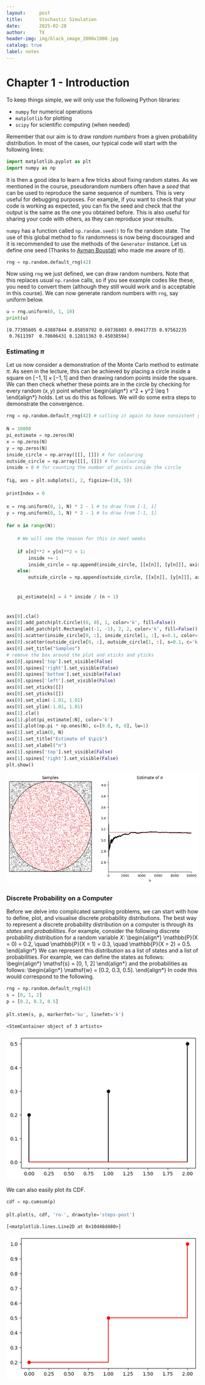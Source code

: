 ```yaml
---
layout:     post
title:      Stochastic Simulation
date:       2025-02-28
author:     TX
header-img: img/black_image_2000x1000.jpg
catalog: true
label: notes
---
```


# Chapter 1 - Introduction

To keep things simple, we will only use the following Python libraries:

* `numpy` for numerical operations
* `matplotlib` for plotting
* `scipy` for scientific computing (when needed)

Remember that our aim is to draw _random numbers_ from a given probability distribution. In most of the cases, our typical code will start with the following lines:


```python
import matplotlib.pyplot as plt
import numpy as np
```

It is then a good idea to learn a few tricks about fixing random states. As we mentioned in the course, pseudorandom numbers often have a _seed_ that can be used to reproduce the same sequence of numbers. This is very useful for debugging purposes. For example, if you want to check that your code is working as expected, you can fix the seed and check that the output is the same as the one you obtained before. This is also useful for sharing your code with others, as they can reproduce your results.

`numpy` has a function called `np.random.seed()` to fix the random state. The use of this global method to fix randomness is now being discouraged and it is recommended to use the methods of the `Generator` instance. Let us define one seed (Thanks to [Ayman Boustati](https://scholar.google.co.uk/citations?user=Nv7DaiwAAAAJ&hl=en) who made me aware of it).


```python
rng = np.random.default_rng(42)
```

Now using `rng` we just defined, we can draw random numbers. Note that this replaces usual `np.random` calls, so if you see example codes like these, you need to convert them (although they still would work and is acceptable in this course). We can now generate random numbers with `rng`, say uniform below.


```python
u = rng.uniform(0, 1, 10)
print(u)
```

    [0.77395605 0.43887844 0.85859792 0.69736803 0.09417735 0.97562235
     0.7611397  0.78606431 0.12811363 0.45038594]


### Estimating $\pi$

Let us now consider a demonstration of the Monte Carlo method to estimate $\pi$. As seen in the lecture, this can be achieved by placing a circle inside a square on $[-1, 1] \times [-1, 1]$ and then drawing random points inside the square. We can then check whether these points are in the circle by checking for every random $(x,y)$ point whether
\begin{align*}
x^2 + y^2 \leq 1
\end{align*}
holds. Let us do this as follows. We will do some extra steps to demonstrate the convergence.


```python
rng = np.random.default_rng(42) # calling it again to have consistent generation in the cell

N = 10000
pi_estimate = np.zeros(N)
x = np.zeros(N)
y = np.zeros(N)
inside_circle = np.array([[], []]) # for colouring
outside_circle = np.array([[], []]) # for colouring
inside = 0 # for counting the number of points inside the circle

fig, axs = plt.subplots(1, 2, figsize=(10, 5))

printIndex = 0

x = rng.uniform(0, 1, N) * 2 - 1 # to draw from [-1, 1]
y = rng.uniform(0, 1, N) * 2 - 1 # to draw from [-1, 1]

for n in range(N):

    # We will see the reason for this in next weeks

    if x[n]**2 + y[n]**2 < 1:
        inside += 1
        inside_circle = np.append(inside_circle, [[x[n]], [y[n]]], axis=1)
    else:
        outside_circle = np.append(outside_circle, [[x[n]], [y[n]]], axis=1)


    pi_estimate[n] = 4 * inside / (n + 1)


axs[0].cla()
axs[0].add_patch(plt.Circle((0, 0), 1, color='k', fill=False))
axs[0].add_patch(plt.Rectangle((-1, -1), 2, 2, color='k', fill=False))
axs[0].scatter(inside_circle[0, :], inside_circle[1, :], s=0.1, color=[0.8, 0, 0])
axs[0].scatter(outside_circle[0, :], outside_circle[1, :], s=0.1, c='k')
axs[0].set_title("Samples")
# remove the box around the plot and xticks and yticks
axs[0].spines['top'].set_visible(False)
axs[0].spines['right'].set_visible(False)
axs[0].spines['bottom'].set_visible(False)
axs[0].spines['left'].set_visible(False)
axs[0].set_xticks([])
axs[0].set_yticks([])
axs[0].set_xlim(-1.01, 1.01)
axs[0].set_ylim(-1.01, 1.01)
axs[1].cla()
axs[1].plot(pi_estimate[:N], color='k')
axs[1].plot(np.pi * np.ones(N), c=[0.8, 0, 0], lw=1)
axs[1].set_xlim(0, N)
axs[1].set_title("Estimate of $\pi$")
axs[1].set_xlabel("n")
axs[1].spines['top'].set_visible(False)
axs[1].spines['right'].set_visible(False)
plt.show()

```


    
<!-- ![png](chapter-1%20copy_files/chapter-1%20copy_8_0.png)
 -->
![png](plots/plot1.png)
    


### Discrete Probability on a Computer

Before we delve into complicated sampling problems, we can start with how to define, plot, and visualise discrete probability distributions. The best way to represent a discrete probability distribution on a computer is through its _states_ and _probabilities_. For example, consider the following discrete probability distribution for a random variable $X$:
\begin{align*}
\mathbb{P}(X = 0) = 0.2, \quad \mathbb{P}(X = 1) = 0.3, \quad \mathbb{P}(X = 2) = 0.5.
\end{align*}
We can represent this distribution as a list of states and a list of probabilities. For example, we can define the states as follows:
\begin{align*}
\mathsf{s} = [0, 1, 2]
\end{align*}
and the probabilities as follows:
\begin{align*}
\mathsf{w} = [0.2, 0.3, 0.5].
\end{align*}
In code this would correspond to the following.


```python
rng = np.random.default_rng(42)
s = [0, 1, 2]
p = [0.2, 0.3, 0.5]

plt.stem(s, p, markerfmt='ko', linefmt='k')

```




    <StemContainer object of 3 artists>




    
![png](plots/plot2.png)
    


We can also easily plot its CDF.


```python
cdf = np.cumsum(p)

plt.plot(s, cdf, 'ro-', drawstyle='steps-post')
```




    [<matplotlib.lines.Line2D at 0x10d48d480>]





![png](plots/plot3.png)
    



```python

```
